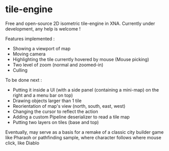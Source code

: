 # tile-engine

Free and open-source 2D isometric tile-engine in XNA.
Currently under development, any help is welcome !

Features implemented :
- Showing a viewport of map
- Moving camera
- Highlighting the tile currently hovered by mouse (Mouse picking)
- Two level of zoom (normal and zoomed-in)
- Culling

To be done next :
- Putting it inside a UI (with a side panel (containing a mini-map) on the right and a menu bar on top)
- Drawing objects larger than 1 tile
- Reorientation of map's view (north, south, east, west)
- Changing the cursor to reflect the action
- Adding a custom Pipeline deserializer to read a tile map
- Putting two layers on tiles (base and top)


Eventually, may serve as a basis for a remake of a classic city builder game like Pharaoh
or pathfinding sample, where character follows where mouse click, like Diablo
